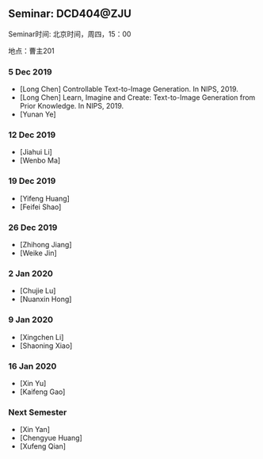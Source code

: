 ## Seminar: DCD404@ZJU

Seminar时间: 北京时间，周四，15：00

地点：曹主201

### 5 Dec 2019
- [Long Chen] Controllable Text-to-Image Generation. In NIPS, 2019.
- [Long Chen] Learn, Imagine and Create: Text-to-Image Generation from Prior Knowledge. In NIPS, 2019.
- [Yunan Ye]

### 12 Dec 2019
- [Jiahui Li]
- [Wenbo Ma]

### 19 Dec 2019
- [Yifeng Huang]
- [Feifei Shao]

### 26 Dec 2019
- [Zhihong Jiang]
- [Weike Jin]

### 2 Jan 2020
- [Chujie Lu]
- [Nuanxin Hong]

### 9 Jan 2020
- [Xingchen Li]
- [Shaoning Xiao]

### 16 Jan 2020
- [Xin Yu]
- [Kaifeng Gao]

### Next Semester
- [Xin Yan]
- [Chengyue Huang]
- [Xufeng Qian]
